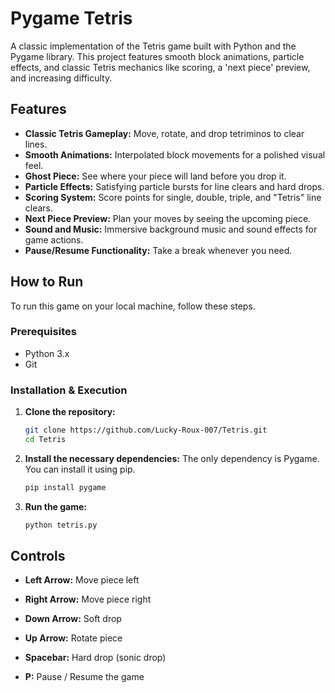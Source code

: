 ﻿# Pygame Tetris

A classic implementation of the Tetris game built with Python and the Pygame library. This project features smooth block animations, particle effects, and classic Tetris mechanics like scoring, a 'next piece' preview, and increasing difficulty.


## Features

- **Classic Tetris Gameplay:** Move, rotate, and drop tetriminos to clear lines.
- **Smooth Animations:** Interpolated block movements for a polished visual feel.
- **Ghost Piece:** See where your piece will land before you drop it.
- **Particle Effects:** Satisfying particle bursts for line clears and hard drops.
- **Scoring System:** Score points for single, double, triple, and "Tetris" line clears.
- **Next Piece Preview:** Plan your moves by seeing the upcoming piece.
- **Sound and Music:** Immersive background music and sound effects for game actions.
- **Pause/Resume Functionality:** Take a break whenever you need.

## How to Run

To run this game on your local machine, follow these steps.

### Prerequisites

- Python 3.x
- Git

### Installation & Execution

1.  **Clone the repository:**
    ```sh
    git clone https://github.com/Lucky-Roux-007/Tetris.git
    cd Tetris
    ```

2.  **Install the necessary dependencies:**
    The only dependency is Pygame. You can install it using pip.
    ```sh
    pip install pygame
    ```

3.  **Run the game:**
    ```sh
    python tetris.py
    ```

## Controls

- **Left Arrow:** Move piece left
- **Right Arrow:** Move piece right
- **Down Arrow:** Soft drop
- **Up Arrow:** Rotate piece
- **Spacebar:** Hard drop (sonic drop)

- **P:** Pause / Resume the game

